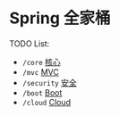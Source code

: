 # Spring 全家桶

TODO List:

- `/core` [核心](.)
- `/mvc` [MVC](.)
- `/security` [安全](.)
- `/boot` [Boot](.)
- `/cloud` [Cloud](.)
